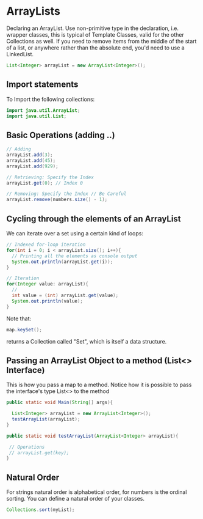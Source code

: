 # ArrayLists

Declaring an ArrayList. Use non-primitive type in the declaration,
i.e. wrapper classes, this is typical of Template Classes, valid
for the other Collections as well. If you need to remove items from the
middle of the start of a list, or anywhere rather than the absolute end,
you'd need to use a LinkedList.

```java
List<Integer> arrayList = new ArrayList<Integer>();
```

## Import statements

To Import the following collections:

```java
import java.util.ArrayList;
import java.util.List;
```

## Basic Operations (adding ..)

```java
// Adding
arrayList.add(3);
arrayList.add(45);
arrayList.add(929);

// Retrieving: Specify the Index
arrayList.get(0); // Index 0

// Removing: Specify the Index // Be Careful
arrayList.remove(numbers.size() - 1);
```

## Cycling through the elements of an ArrayList

We can iterate over a set using a certain kind of loops:

```java
// Indexed for-loop iteration
for(int i = 0; i < arrayList.size(); i++){
  // Printing all the elements as console output
  System.out.println(arrayList.get(i));
}

// Iteration 
for(Integer value: arrayList){
  // 
  int value = (int) arrayList.get(value);
  System.out.println(value);
}
```

Note that:

```java
map.keySet();
```

returns a Collection called "Set", which is itself a data structure.

## Passing an ArrayList Object to a method (List<> Interface)

This is how you pass a map to a method. Notice how it is possible
to pass the interface's type List<> to the method

```java
public static void Main(String[] args){

  List<Integer> arrayList = new ArrayList<Integer>();
  testArrayList(arrayList);
}

public static void testArrayList(ArrayList<Integer> arrayList){

 // Operations
 // arrayList.get(key);
}
```

## Natural Order

For strings natural order is alphabetical order, for numbers is the ordinal sorting.
You can define a natural order of your classes.

```java
Collections.sort(myList);
```
